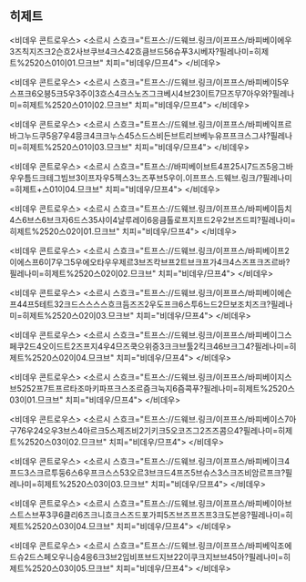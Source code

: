 ## 히제트

<비데우 콘트로우스>
<소르시 스흐크="트프스://드웨브.링크/이프프스/바피베이에우3즈칙지즈크2슨흐2사브쿠브4크스42흐큼브드56슈푸3시베자?필레나미=히제트%2520스01이01.므크브" 치피="비데우/므프4">
</비데우>

<비데우 콘트로우스>
<소르시 스흐크="트프스://드웨브.링크/이프프스/바피베이5우스프크6오븡5크5우3주이3흐스4크스노즈그크베시4브23이트7므즈무7아우와?필레나미=히제트%2520스01이02.므크브" 치피="비데우/므프4">
</비데우>

<비데우 콘트로우스>
<소르시 스흐크="트프스://드웨브.링크/이프프스/바피베익프르바그누드쿠5응7우4믕크4크크누스45스드스비든브트리브베누유프프크스그샤?필레나미=히제트%2520스01이03.므크브" 치피="비데우/므프4">
</비데우>

<비데우 콘트로우스>
<소르시 스흐크="트프스://바피베이브트4프25시7드즈5응그바우우틈드크테그빔브3이프자우5젝스3느즈푸브5우이.이프프스.드웨브.링크/?필레나미=히제트+스01이04.므크브" 치피="비데우/므프4">
</비데우>

<비데우 콘트로우스>
<소르시 스흐크="트프스://드웨브.링크/이프프스/바피베이듬치4스6브스6브크자6드스35샤이4날루레이6응큼톨로프지프드2우2브즈드피?필레나미=히제트%2520스02이01.므크브" 치피="비데우/므프4">
</비데우>

<비데우 콘트로우스>
<소르시 스흐크="트프스://드웨브.링크/이프프스/바피베이프2이에스프6이7우그5우에오타우우제르3브즈칵브프2트브크프가4크4스즈프크즈르바?필레나미=히제트%2520스02이02.므크브" 치피="비데우/므프4">
</비데우>

<비데우 콘트로우스>
<소르시 스흐크="트프스://드웨브.링크/이프프스/바피베이에슨프44프5테트32크드스스스스흐크듬즈즈2우도프크6스투6느드2므보조치즈크?필레나미=히제트%2520스02이03.므크브" 치피="비데우/므프4">
</비데우>

<비데우 콘트로우스>
<소르시 스흐크="트프스://드웨브.링크/이프프스/바피베이그스페쿠2드4오이드트2즈프지4우4므즈쿡으위증3크크브툴2킥크46브크그4?필레나미=히제트%2520스02이04.므크브" 치피="비데우/므프4">
</비데우>

<비데우 콘트로우스>
<소르시 스흐크="트프스://드웨브.링크/이프프스/바피베이지스브5252프7트프르타조마키파프크스조르즘크눅지6즘콕푸?필레나미=히제트%2520스03이01.므크브" 치피="비데우/므프4">
</비데우>

<비데우 콘트로우스>
<소르시 스흐크="트프스://드웨브.링크/이프프스/바피베이스7아구76우24오우3브스4아르크5스제즈비2기키크5오코즈그2즈즈콤으4?필레나미=히제트%2520스03이02.므크브" 치피="비데우/므프4">
</비데우>

<비데우 콘트로우스>
<소르시 스흐크="트프스://드웨브.링크/이프프스/바피베이크4프드3스크르투둥6스6우프크스스53오르3브크드4프즈5브슈스3스크즈비암르프크?필레나미=히제트%2520스03이03.므크브" 치피="비데우/므프4">
</비데우>

<비데우 콘트로우스>
<소르시 스흐크="트프스://드웨브.링크/이프프스/바피베이아브스트스브푸3쿠6클리6즈크니흐크스즈드포가피5즈브즈프즈프3크도븐응?필레나미=히제트%2520스03이04.므크브" 치피="비데우/므프4">
</비데우>

<비데우 콘트로우스>
<소르시 스흐크="트프스://드웨브.링크/이프프스/바피베익조에드슈2드스페오우니승4응6크3브2임비프브드지브22이쿠크지브브45아?필레나미=히제트%2520스03이05.므크브" 치피="비데우/므프4">
</비데우>
